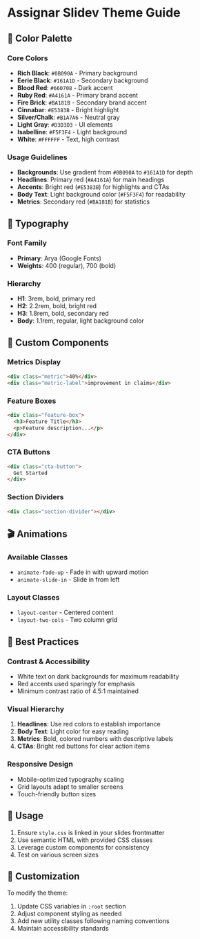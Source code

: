 # Assignar Slidev Theme Guide

## 🎨 Color Palette

### Core Colors
- **Rich Black**: `#0B090A` - Primary background
- **Eerie Black**: `#161A1D` - Secondary background
- **Blood Red**: `#660708` - Dark accent
- **Ruby Red**: `#A4161A` - Primary brand accent
- **Fire Brick**: `#BA181B` - Secondary brand accent
- **Cinnabar**: `#E5383B` - Bright highlight
- **Silver/Chalk**: `#B1A7A6` - Neutral gray
- **Light Gray**: `#D3D3D3` - UI elements
- **Isabelline**: `#F5F3F4` - Light background
- **White**: `#FFFFFF` - Text, high contrast

### Usage Guidelines
- **Backgrounds**: Use gradient from `#0B090A` to `#161A1D` for depth
- **Headlines**: Primary red (`#A4161A`) for main headings
- **Accents**: Bright red (`#E5383B`) for highlights and CTAs
- **Body Text**: Light background color (`#F5F3F4`) for readability
- **Metrics**: Secondary red (`#BA181B`) for statistics

## 📝 Typography

### Font Family
- **Primary**: Arya (Google Fonts)
- **Weights**: 400 (regular), 700 (bold)

### Hierarchy
- **H1**: 3rem, bold, primary red
- **H2**: 2.2rem, bold, bright red
- **H3**: 1.8rem, bold, secondary red
- **Body**: 1.1rem, regular, light background color

## 🧩 Custom Components

### Metrics Display
```html
<div class="metric">40%</div>
<div class="metric-label">improvement in claims</div>
```

### Feature Boxes
```html
<div class="feature-box">
  <h3>Feature Title</h3>
  <p>Feature description...</p>
</div>
```

### CTA Buttons
```html
<div class="cta-button">
  Get Started
</div>
```

### Section Dividers
```html
<div class="section-divider"></div>
```

## 🎬 Animations

### Available Classes
- `animate-fade-up` - Fade in with upward motion
- `animate-slide-in` - Slide in from left

### Layout Classes
- `layout-center` - Centered content
- `layout-two-cols` - Two column grid

## 🎯 Best Practices

### Contrast & Accessibility
- White text on dark backgrounds for maximum readability
- Red accents used sparingly for emphasis
- Minimum contrast ratio of 4.5:1 maintained

### Visual Hierarchy
1. **Headlines**: Use red colors to establish importance
2. **Body Text**: Light color for easy reading
3. **Metrics**: Bold, colored numbers with descriptive labels
4. **CTAs**: Bright red buttons for clear action items

### Responsive Design
- Mobile-optimized typography scaling
- Grid layouts adapt to smaller screens
- Touch-friendly button sizes

## 🚀 Usage

1. Ensure `style.css` is linked in your slides frontmatter
2. Use semantic HTML with provided CSS classes
3. Leverage custom components for consistency
4. Test on various screen sizes

## 🔧 Customization

To modify the theme:
1. Update CSS variables in `:root` section
2. Adjust component styling as needed
3. Add new utility classes following naming conventions
4. Maintain accessibility standards